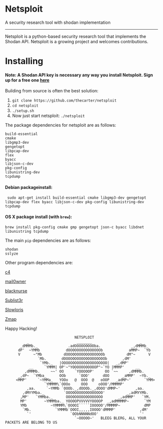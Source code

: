 # Netsploit
A security research tool with shodan implementation

***

Netsploit is a python-based security research tool that implements the Shodan API. Netsploit is a growing project and welcomes contributions.


# Installing

#### Note: A Shodan API key is necessary any way you install Netsploit. Sign up for a free one [here](https://account.shodan.io/register)

Building from source is often the best solution:
1. `git clone https://github.com/thecarter/netsploit`
2. `cd netsploit`
3. `./setup.sh`
4. Now just start netsploit: `./netsploit`

The package dependencies for netsploit are as follows:
```
build-essential
cmake
libgmp3-dev
gengetopt
libpcap-dev
flex
byacc
libjson-c-dev
pkg-config
libunistring-dev
tcpdump
```

#### Debian packageinstall:
` sudo apt-get install build-essential cmake libgmp3-dev gengetopt libpcap-dev flex byacc libjson-c-dev pkg-config libunistring-dev tcpdump`

#### OS X package install (with `brew`):
`brew install pkg-config cmake gmp gengetopt json-c byacc libdnet libunistring tcpdump`


The main `pip` dependencies are as follows:
```
shodan
sslyze
```

Other program dependencies are:

[c4](https://github.com/turbo/c4)

[mail0wner](https://github.com/thecarterb/mail0wner)

[blacknurse](https://github.com/jedisct1/blacknurse)

[Sublist3r](https://github.com/aboul3la/Sublist3r)

[Slowloris](https://github.com/gkbrk/slowloris)

[Zmap](https://github.com/zmap/zmap)

Happy Hacking!

```
                                NETSPLOIT
          _                      _______                      _
       _dMMMb._              .adOOOOOOOOOba.              _,dMMMb_
      dP'  ~YMMb            dOOOOOOOOOOOOOOOb            aMMP~  `Yb
      V      ~"Mb          dOOOOOOOOOOOOOOOOOb          dM"~      V
               `Mb.       dOOOOOOOOOOOOOOOOOOOb       ,dM'
                `YMb._   |OOOOOOOOOOOOOOOOOOOOO|   _,dMP'
           __     `YMMM| OP'~"YOOOOOOOOOOOP"~`YO |MMMP'     __
         ,dMMMb.     ~~' OO     `YOOOOOP'     OO `~~     ,dMMMb.
      _,dP~  `YMba_      OOb      `OOO'      dOO      _aMMP'  ~Yb._
     <MMP'     `~YMMa_   YOOo   @  OOO  @   oOOP   _adMP~'      `YMM>
                  `YMMMM\`OOOo     OOO     oOOO'/MMMMP'
          ,aa.     `~YMMb `OOOb._,dOOOb._,dOOO'dMMP~'       ,aa.
        ,dMYYMba._         `OOOOOOOOOOOOOOOOO'          _,adMYYMb.
       ,MP'   `YMMba._      OOOOOOOOOOOOOOOOO       _,adMMP'   `YM.
       MP'        ~YMMMba._ YOOOOPVVVVVYOOOOP  _,adMMMMP~       `YM
       YMb           ~YMMMM\`OOOOI`````IOOOOO'/MMMMP~           dMP
        `Mb.           `YMMMb`OOOI,,,,,IOOOO'dMMMP'           ,dM'
          `'                  `OObNNNNNdOO'                   `'
                                `~OOOOO~'   BLEEG BLERG, ALL YOUR PACKETS ARE BELONG TO US
```

